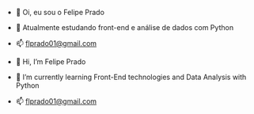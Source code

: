 - 👋 Oi, eu sou o Felipe Prado
- 🌱 Atualmente estudando front-end e análise de dados com Python
- 📫 flprado01@gmail.com
   
- 👋 Hi, I’m Felipe Prado
- 🌱 I’m currently learning Front-End technologies and Data Analysis with Python
- 📫 flprado01@gmail.com

<!---
felipeprado01/felipeprado01 is a ✨ special ✨ repository because its `README.md` (this file) appears on your GitHub profile.
You can click the Preview link to take a look at your changes.
--->

